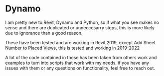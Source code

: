 # Dynamo

I am pretty new to Revit, Dynamo and Python, so if what you see makes no sense and there are duplicated or unneccesarry steps, this is more likely due to ignorance than a good reason.

These have been tested and are working in Revit 2019, except Add Sheet Number to Placed Views, this is tested and working in 2019-2022

A lot of the code contained in these has been taken from others work and examples to turn into scripts that work with my needs, if you have any issues with them or any questions on functionality, feel free to reach out.
